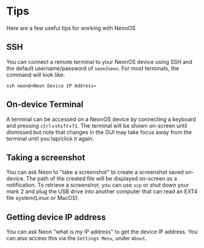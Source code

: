 # Tips
Here are a few useful tips for working with NeonOS

## SSH
You can connect a remote terminal to your NeonOS device using SSH and the default
username/password of `neon`/`neon`. For most terminals, the command will look like:
```
ssh neon@<Neon Device IP Address>
```

## On-device Terminal
A terminal can be accessed on a NeonOS device by connecting a keyboard and
pressing `ctrl`+`shift`+`f1`. The terminal will be shown on-screen until dismissed
but note that changes in the GUI may take focus away from the terminal until you tap/click it again.

## Taking a screenshot
You can ask Neon to "take a screenshot" to create a screenshot saved on-device.
The path of the created file will be displayed on-screen as a notification. To
retrieve a screenshot, you can use `scp` or shut down your mark 2 and plug the
USB drive into another computer that can read an EXT4 file system(Linux or MacOS).

## Getting device IP address
You can ask Neon "what is my IP address" to get the device IP address. You can
also access this via the `Settings Menu`, under `About`.